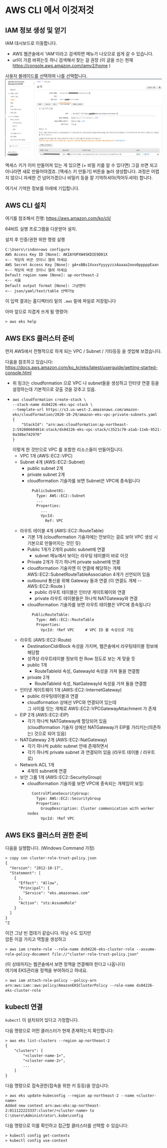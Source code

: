 # AWS CLI 에서 이것저것


## IAM 정보 생성 및 얻기

IAM 대시보드로 이동합니다.  
- AWS 웹콘솔에서 'IAM'이라고 검색하면 메뉴가 나오므로 쉽게 갈 수 있습니다.  
- url이 가끔 바뀌는듯 하니 검색해서 찾는 걸 권장 (이 글을 쓰는 현재 https://console.aws.amazon.com/iamv2/home )

사용자 블레이드를 선택하여 나를 선택합니다.
![사용자 화면](./img/aws-iam-accesskey-01.png)

액세스 키가 이미 만들어져 있는 게 있으면 (+ 비밀 키를 알 수 있다면) 그걸 쓰면 되고 아니라면 새로 만들어야겠죠.
[액세스 키 만들기] 버튼을 눌러 생성합니다. 과정은 어렵지 않으니 자세한 건 넘어가겠으나 비밀키 등을 잘 기억하셔야(적어두셔야) 합니다.

여기서 기억한 정보를 아래에 기입합니다.


## AWS CLI 설치

여기를 참조해서 진행: https://aws.amazon.com/ko/cli/

64비트 실행 프로그램을 다운받아 설치.

설치 후 인증/권한 위한 명령 실행

```
C:\Users\rindon>aws configure
AWS Access Key ID [None]: AKIAYUPXW4SKDIE9D01X                        <-- 적당히 바꾼 것이니 염려 마세요
AWS Secret Access Key [None]: gA+xBBs1XxxxYyyyyzzzAaaaa2ooo0pppppEaan <-- 적당히 바꾼 것이니 염려 마세요
Default region name [None]: ap-northeast-2                            <-- 서울
Default output format [None]: 그냥엔터                                 <-- json/yaml/text/table 선택가능
```

이 입력 결과는 홈디렉터리 밑의 ```.aws``` 밑에 파일로 저장됩니다

아마 앞으로 지겹게 쓰게 될 명령어:
```
> aws eks help
```

## AWS EKS 클러스터 준비

먼저 AWS에서 전형적으로 하게 되는 VPC / Subnet / 기타등등 을 셋업해 보겠습니다.

다음을 참조하고 있습니다:
https://docs.aws.amazon.com/ko_kr/eks/latest/userguide/getting-started-console.html
- 위 링크는 cloudformation 으로 VPC 나 subnet들을 생성하고 인터넷 연결 등을 설정하는데 기본적으로 갖출 것을 갖추고 있음.
- ```
  aws cloudformation create-stack \
  --stack-name ds04226-eks-vpc-stack \
  --template-url https://s3.us-west-2.amazonaws.com/amazon-eks/cloudformation/2020-10-29/amazon-eks-vpc-private-subnets.yaml
  {
      "StackId": "arn:aws:cloudformation:ap-northeast-2:592806604814:stack/ds04226-eks-vpc-stack/c3521c70-a1ab-11eb-9521-0a386e742970"
  }
  ```
  이렇게 한 것만으로 VPC 를 포함한 리소스들이 만들어집니다.
  * VPC 1개 (AWS::EC2::VPC)
  * Subnet 4개 (AWS::EC2::Subnet)
    - public subnet 2개
    - private subnet 2개
    - cloudformation 기술자를 보면 Subnet은 VPC에 종속됩니다  
      ```
        PublicSubnet01:
          Type: AWS::EC2::Subnet
          ...
          Properties:
            ...
            VpcId:
              Ref: VPC
      ```
  * 라우트 테이블 4개 (AWS::EC2::RouteTable)
    - 기본 1개 (cloudformation 기술자에는 안보이는 걸로 보아 VPC 생성 시 기본으로 만들어지는 것인 듯)
    - Public 1개가 2개의 public subnet에 연결
      * subnet 메뉴에서 보이는 라우팅 테이블이 바로 이것
    - Private 2개가 각기 하나씩 private subnet에 연결
    - cloudformation 기술자엔 이 연결에 해당하는 개체 AWS::EC2::SubnetRouteTableAssociation 4개가 선언되어 있음
    - outbound 통신을 위해 Gateway 들과 연결 (이 연결도 개체 -- AWS::EC2::Route )
      * public 라우트 테이블은 인터넷 게이트웨이와 연결
      * private 라우트 테이블들은 하나씩 NATGateway와 연결
    - cloudformation 기술자를 보면 라우트 테이블은 VPC에 종속됩니다  
      ```
        PublicRouteTable:
          Type: AWS::EC2::RouteTable
          Properties:
            VpcId: !Ref VPC     # VPC ID 를 속성으로 가짐
      ```
  * 라우트 (AWS::EC2::Route)
    - DestinationCidrBlock 속성을 가지며, 웹콘솔에서 라우팅테이블 정보에 해당함
    - 성격상 라우트테이블 정보의 한 Row 정도로 보는 게 맞을 듯
    - public 1개
      * RouteTableId 속성, GatewayId 속성을 가져 둘을 연결함
    - private 2개
      * RouteTableId 속성, NatGatewayId 속성을 가져 둘을 연결함
  * 인터넷 게이트웨이 1개 (AWS::EC2::InternetGateway)
    - public 라우팅테이블과 연결
    - cloudformation 상에선 VPC와 연결되어 있는데  
      그 사이를 잇는 개체로 AWS::EC2::VPCGatewayAttachment 가 존재
  * EIP 2개 (AWS::EC2::EIP)
    - 각기 하나씩 NATGateway에 할당되어 있음  
      (cloudformation 기술자 상에선 NATGateway가 EIP를 가리키는(의존하는) 것으로 되어 있음)
  * NATGateway 2개 (AWS::EC2::NatGateway)
    - 각기 하나씩 public subnet 안에 존재하면서
    - 각기 하나씩 private subnet 과 연결되어 있음 (라우트 테이블 / 라우트 로) 
  * Network ACL 1개
    - 4개의 subnet에 연결
  * 보안 그룹 1개 (AWS::EC2::SecurityGroup)
    - cloudformation 기술자를 보면 VPC에 종속되는 개체임이 보임:
      ```
        ControlPlaneSecurityGroup:
          Type: AWS::EC2::SecurityGroup
          Properties:
            GroupDescription: Cluster communication with worker nodes
            VpcId: !Ref VPC
      ```

## AWS EKS 클러스터 권한 준비

다음을 실행합니다. (Windows Command 가정)
```
> copy con cluster-role-trust-policy.json
{
  "Version": "2012-10-17",
  "Statement": [
    {
      "Effect": "Allow",
      "Principal": {
        "Service": "eks.amazonaws.com"
      },
      "Action": "sts:AssumeRole"
    }
  ]
}
^Z
```
이건 그냥 빈 껍데기 같습니다. 아닐 수도 있지만  
암튼 이걸 가지고 역할을 생성하고
```
> aws iam create-role --role-name ds04226-eks-cluster-role --assume-role-policy-document file://"cluster-role-trust-policy.json"
```
(이 상태까지는 웹콘솔에서 보면 정책을 연결해야 한다고 나옵니다)  
여기에 EKS관리용 정책을 부여하라고 하네요.
```
> aws iam attach-role-policy --policy-arn arn:aws:iam::aws:policy/AmazonEKSClusterPolicy --role-name ds04226-eks-cluster-role
```


## kubectl 연결

`kubectl` 이 설치되어 있다고 가정합니다.

다음 명령으로 어떤 클러스터가 현재 존재하는지 확인합니다:
```
> aws eks list-clusters --region ap-northeast-2
{
    "clusters": [
        "<cluster-name-1>",
        "<cluster-name-2>",
        ...
    ]
}
```


다음 명령으로 접속권한(접속을 위한 키 등등)을 얻습니다:
```
> aws eks update-kubeconfig --region ap-northeast-2 --name <cluster-name>
Added new context arn:aws:eks:ap-northeast-2:011122223337:cluster/<cluster-name> to C:\Users\Administrator\.kube\config
```

다음 명령으로 이를 확인하고 접근할 클러스터를 선택할 수 있습니다:
```
> kubectl config get-contexts
> kubectl config use-context 
```

